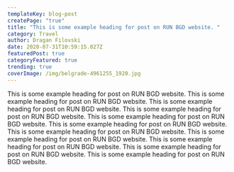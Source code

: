 ```yaml
---
templateKey: blog-post
createPage: "true"
title: "This is some example heading for post on RUN BGD website. "
category: Travel
author: Dragan Filovski
date: 2020-07-31T10:59:15.027Z
featuredPost: true
categoryFeatured: true
trending: true
coverImage: /img/belgrade-4961255_1920.jpg
---
```

This is some example heading for post on RUN BGD website. This is some example heading for post on RUN BGD website. This is some example heading for post on RUN BGD website. This is some example heading for post on RUN BGD website. This is some example heading for post on RUN BGD website. This is some example heading for post on RUN BGD website. This is some example heading for post on RUN BGD website. This is some example heading for post on RUN BGD website. This is some example heading for post on RUN BGD website. This is some example heading for post on RUN BGD website. This is some example heading for post on RUN BGD website.